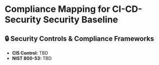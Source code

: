 # Compliance Mapping for CI-CD-Security Security Baseline
## 🔒 Security Controls & Compliance Frameworks
- **CIS Control:** TBD
- **NIST 800-53:** TBD
